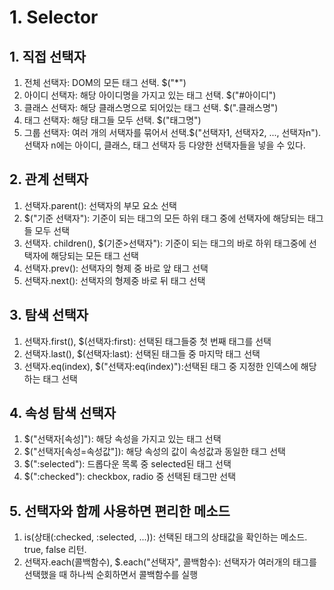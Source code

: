 # 1. Selector
## 1. 직접 선택자
1. 전체 선택자: DOM의 모든 태그 선택. $("*")
2. 아이디 선택자: 해당 아이디명을 가지고 있는 태그 선택. $("#아이디")
3. 클래스 선택자: 해당 클래스명으로 되어있는 태그 선택. $(".클래스명")
4. 태그 선택자: 해당 태그들 모두 선택. $("태그명")
5. 그룹 선택자: 여러 개의 서택자를 묶어서 선택.$("선택자1, 선택자2, ..., 선택자n"). 선택자 n에는 아이디, 클래스, 태그 선택자 등 다양한 선택자들을 넣을 수 있다.

## 2. 관계 선택자
1. 선택자.parent(): 선택자의 부모 요소 선택
2. $("기준 선택자"): 기준이 되는 태그의 모든 하위 태그 중에 선택자에 해당되는 태그들 모두 선택
3. 선택자. children(), $(기준>선택자"): 기준이 되는 태그의 바로 하위 태그중에 선택자에 해당되는 모든 태그 선택
4. 선택자.prev(): 선택자의 형제 중 바로 앞 태그 선택
5. 선택자.next(): 선택자의 형제중 바로 뒤 태그 선택

## 3. 탐색 선택자
1. 선택자.first(), $(선택자:first): 선택된 태그들중 첫 번째 태그를 선택
2. 선택자.last(), $(선택자:last): 선택된 태그들 중 마지막 태그 선택
3. 선택자.eq(index), $("선택자:eq(index)"):선택된 태그 중 지정한 인덱스에 해당하는 태그 선택

## 4. 속성 탐색 선택자
1. $("선택자[속성]"): 해당 속성을 가지고 있는 태그 선택
2. $("선택자[속성=속성값"]): 해당 속성의 값이 속성값과 동일한 태그 선택
3. $(":selected"): 드롭다운 목록 중 selected된 태그 선택
4. $(":checked"): checkbox, radio 중 선택된 태그만 선택

## 5. 선택자와 함께 사용하면 편리한 메소드
1. is(상태(:checked, :selected, ...)): 선택된 태그의 상태값을 확인하는 메소드. true, false 리턴.
2. 선택자.each(콜백함수), $.each("선택자", 콜백함수): 선택자가 여러개의 태그를 선택했을 때 하나씩 순회하면서 콜백함수를 실행
